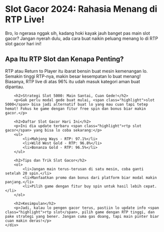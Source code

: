 <div class="container">
        <h1>Slot Gacor 2024: Rahasia Menang di RTP Live!</h1>
        <p>Bro, lo ngerasa nggak sih, kadang hoki kayak jauh banget pas main <span class="highlight">slot gacor</span>? Jangan nyerah dulu, ada cara buat naikin peluang menang lo di <span class="highlight">RTP slot gacor hari ini</span>!</p>
        <h2>Apa Itu RTP Slot dan Kenapa Penting?</h2>
        <p>RTP atau <span class="highlight">Return to Player</span> itu ibarat bensin buat mesin kemenangan lo. Semakin tinggi RTP-nya, makin besar kesempatan lo buat menang! Biasanya, <span class="highlight">RTP live</span> di atas 96% itu udah masuk kategori aman buat dipantau.</p>
        
        <h2>Strategi Slot 5000: Main Santai, Cuan Gede!</h2>
        <p>Gak perlu modal gede buat mulai, <span class="highlight">slot 5000</span> bisa jadi alternatif buat lo yang mau cuan tapi tetep hemat! Fokus ke game dengan fitur free spin dan bonus biar makin gacor.</p>
        
        <h2>Daftar Slot Gacor Hari Ini</h2>
        <p>Ini dia update terbaru <span class="highlight">rtp slot gacor</span> yang bisa lo coba sekarang:</p>
        <ul>
            <li>Mahjong Ways - RTP: 97.1%</li>
            <li>Wild West Gold - RTP: 96.8%</li>
            <li>Bonanza Gold - RTP: 96.5%</li>
        </ul>
        
        <h2>Tips dan Trik Slot Gacor</h2>
        <ol>
            <li>Jangan main terus-terusan di satu mesin, coba ganti setelah 20 spin.</li>
            <li>Manfaatkan promo dan bonus dari platform biar modal makin panjang.</li>
            <li>Pilih game dengan fitur buy spin untuk hasil lebih cepat.</li>
        </ol>
        
        <h2>Kesimpulan</h2>
        <p>Jadi, kalau lo pengen gacor terus, pastiin lo update info <span class="highlight">rtp slot</span>, pilih game dengan RTP tinggi, dan pake strategi yang bener. Jangan cuma gas doang, tapi main pinter biar cuan makin deras!</p>
    </div>
</body>
</html>
